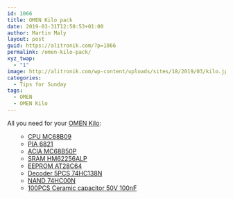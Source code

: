 ```yaml
---
id: 1066
title: OMEN Kilo pack
date: 2019-03-31T12:50:53+01:00
author: Martin Maly
layout: post
guid: https://alitronik.com/?p=1066
permalink: /omen-kilo-pack/
xyz_twap:
  - "1"
image: http://alitronik.com/wp-content/uploads/sites/18/2019/03/kilo.jpg
categories:
  - Tips for Sunday
tags:
  - OMEN
  - OMEN Kilo
---
```

All you need for your [OMEN Kilo](https://www.hackster.io/adent/omen-kilo-3f8b9a):

<li style="list-style-type: none;">
  <ul>
    <li style="list-style-type: none">
      <ul>
        <li>
          <a href="http://s.click.aliexpress.com/e/ZHKM5Uy" target="_parent">CPU MC68B09</a>
        </li>
        <li>
          <a href="http://s.click.aliexpress.com/e/bXTrOhfS" target="_parent">PIA 6821</a>
        </li>
        <li>
          <a href="http://s.click.aliexpress.com/e/cd996bMU" target="_parent">ACIA MC68B50P</a>
        </li>
        <li>
          <a href="http://s.click.aliexpress.com/e/fNotdZQ" target="_parent">SRAM HM62256ALP</a>
        </li>
        <li>
          <a href="http://s.click.aliexpress.com/e/btLc7HCM" target="_parent">EEPROM AT28C64</a>
        </li>
        <li>
          <a href="http://s.click.aliexpress.com/e/bHu36DBS" target="_parent">Decoder 5PCS 74HC138N</a>
        </li>
        <li>
          <a href="http://s.click.aliexpress.com/e/bMPgbeJW" target="_parent">NAND 74HC00N</a>
        </li>
        <li>
          <a href="http://s.click.aliexpress.com/e/boLxr4LW" target="_parent">100PCS Ceramic capacitor 50V 100nF</a>
        </li>
      </ul>
    </li>
  </ul>
</li>